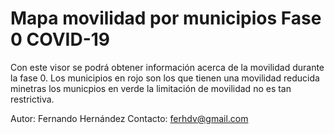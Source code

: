 # Mapa movilidad por municipios Fase 0 COVID-19
Con este visor se podrá obtener información acerca de la movilidad durante la fase 0. Los municipios en rojo son los que tienen una movilidad reducida 
minetras los municpios en verde la limitación de movilidad no es tan restrictiva. 



Autor: Fernando Hernández 
Contacto: ferhdv@gmail.com
